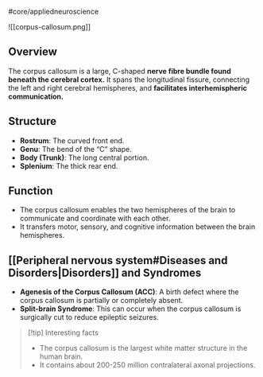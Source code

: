 #core/appliedneuroscience

![[corpus-callosum.png]]

## Overview

The corpus callosum is a large, C-shaped **nerve fibre bundle found beneath the cerebral cortex.** It spans the longitudinal fissure, connecting the left and right cerebral hemispheres, and **facilitates interhemispheric communication.**

## Structure

- **Rostrum**: The curved front end.
- **Genu**: The bend of the “C” shape.
- **Body (Trunk)**: The long central portion.
- **Splenium**: The thick rear end.

## Function

- The corpus callosum enables the two hemispheres of the brain to communicate and coordinate with each other.
- It transfers motor, sensory, and cognitive information between the brain hemispheres.

## [[Peripheral nervous system#Diseases and Disorders|Disorders]] and Syndromes

- **Agenesis of the Corpus Callosum (ACC)**: A birth defect where the corpus callosum is partially or completely absent.
- **Split-brain Syndrome**: This can occur when the corpus callosum is surgically cut to reduce epileptic seizures.

> [!tip] Interesting facts
> - The corpus callosum is the largest white matter structure in the human brain.
> - It contains about 200-250 million contralateral axonal projections.
